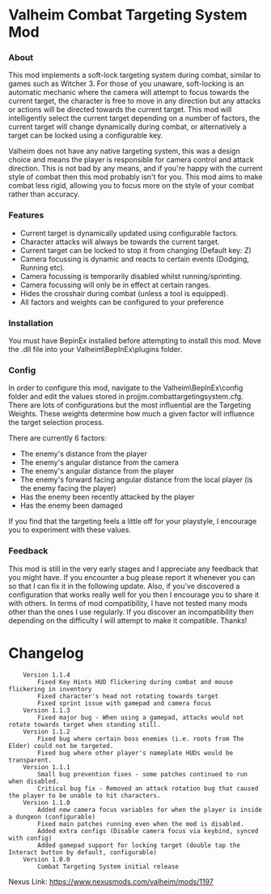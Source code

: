 # Valheim Combat Targeting System Mod

### About
This mod implements a soft-lock targeting system during combat, similar to games such as Witcher 3.
For those of you unaware, soft-locking is an automatic mechanic where the camera will attempt to focus towards the current target, the character is free to move in any direction but any attacks or actions will be directed towards the current target. This mod will intelligently select the current target depending on a number of factors, the current target will change dynamically during combat, or alternatively a target can be locked using a configurable key.

Valheim does not have any native targeting system, this was a design choice and means the player is responsible for camera control and attack direction. This is not bad by any means, and if you're happy with the current style of combat then this mod probably isn't for you. This mod aims to make combat less rigid, allowing you to focus more on the style of your combat rather than accuracy.

### Features
* Current target is dynamically updated using configurable factors.
* Character attacks will always be towards the current target.
* Current target can be locked to stop it from changing (Default key: Z)
* Camera focussing is dynamic and reacts to certain events (Dodging, Running etc).
* Camera focussing is temporarily disabled whilst running/sprinting.
* Camera focussing will only be in effect at certain ranges.
* Hides the crosshair during combat (unless a tool is equipped).
* All factors and weights can be configured to your preference

### Installation
You must have BepinEx installed before attempting to install this mod.
Move the .dll file into your Valheim\BepInEx\plugins folder.

### Config
In order to configure this mod, navigate to the Valheim\BepInEx\config folder and edit the values stored in projjm.combattargetingsystem.cfg. There are lots of configurations but the most influential are the Targeting Weights. These weights determine how much a given factor will influence the target selection process.

There are currently 6 factors:
* The enemy's distance from the player
* The enemy's angular distance from the camera
* The enemy's angular distance from the player
* The enemy's forward facing angular distance from the local player (is the enemy facing the player)
* Has the enemy been recently attacked by the player
* Has the enemy been damaged

If you find that the targeting feels a little off for your playstyle, I encourage you to experiment with these values.

### Feedback
This mod is still in the very early stages and I appreciate any feedback that you might have. If you encounter a bug please report it whenever you can so that I can fix it in the following update. Also, if you've discovered a configuration that works really well for you then I encourage you to share it with others.
In terms of mod compatibility, I have not tested many mods other than the ones I use regularly. If you discover an incompatibility then depending on the difficulty I will attempt to make it compatible. Thanks!

# Changelog
        Version 1.1.4
            Fixed Key Hints HUD flickering during combat and mouse flickering in inventory
            Fixed character's head not rotating towards target
            Fixed sprint issue with gamepad and camera focus
        Version 1.1.3
            Fixed major bug - When using a gamepad, attacks would not rotate towards target when standing still.
        Version 1.1.2
            Fixed bug where certain boss enemies (i.e. roots from The Elder) could not be targeted.
            Fixed bug where other player's nameplate HUDs would be transparent.
        Version 1.1.1
            Small bug prevention fixes - some patches continued to run when disabled.
            Critical bug fix - Removed an attack rotation bug that caused the player to be unable to hit characters.
        Version 1.1.0
            Added new camera focus variables for when the player is inside a dungeon (configurable)
            Fixed main patches running even when the mod is disabled.
            Added extra configs (Disable camera focus via keybind, synced with config)
            Added gamepad support for locking target (double tap the Interact button by default, configurable)
        Version 1.0.0
            Combat Targeting System initial release
            
Nexus Link: https://www.nexusmods.com/valheim/mods/1197
